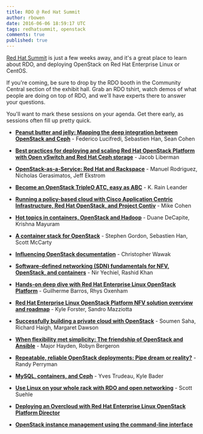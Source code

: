 ```yaml
---
title: RDO @ Red Hat Summit
author: rbowen
date: 2016-06-06 18:59:17 UTC
tags: redhatsummit, openstack
comments: true
published: true
---
```


[Red Hat Summit](https://www.redhat.com/en/summit) is just a few weeks away, and it's a great place to learn about RDO, and deploying OpenStack on Red Hat Enterprise Linux or CentOS.

If you're coming, be sure to drop by the RDO booth in the Community Central section of the exhibit hall. Grab an RDO tshirt, watch demos of what people are doing on top of RDO, and we'll have experts there to answer your questions.

You'll want to mark these sessions on your agenda. Get there early, as sessions often fill up pretty quick.

* **[Peanut butter and jelly: Mapping the deep integration between OpenStack and Ceph](https://rh2016.smarteventscloud.com/connect/sessionDetail.ww?SESSION_ID=42740)** - Federico Lucifredi, Sebastien Han, Sean Cohen

* **[Best practices for deploying and scaling Red Hat OpenStack Platform with Open vSwitch and Red Hat Ceph storage](https://rh2016.smarteventscloud.com/connect/sessionDetail.ww?SESSION_ID=57012)** - Jacob Liberman

* **[OpenStack-as-a-Service: Red Hat and Rackspace](https://rh2016.smarteventscloud.com/connect/sessionDetail.ww?SESSION_ID=57815)** - Manuel Rodriguez, Nicholas Gerasimatos, Jeff Ekstrom

* **[Become an OpenStack TripleO ATC, easy as ABC](https://rh2016.smarteventscloud.com/connect/sessionDetail.ww?SESSION_ID=75677)** - K. Rain Leander

* **[Running a policy-based cloud with Cisco Application Centric Infrastructure, Red Hat OpenStack, and Project Contiv](https://rh2016.smarteventscloud.com/connect/sessionDetail.ww?SESSION_ID=88841)** - Mike Cohen

* **[Hot topics in containers, OpenStack and Hadoop](https://rh2016.smarteventscloud.com/connect/sessionDetail.ww?SESSION_ID=88823)** - Duane DeCapite, Krishna Mayuram

* **[A container stack for OpenStack](https://rh2016.smarteventscloud.com/connect/sessionDetail.ww?SESSION_ID=43239)** - Stephen Gordon, Sebastien Han, Scott McCarty

* **[Influencing OpenStack documentation](https://rh2016.smarteventscloud.com/connect/sessionDetail.ww?SESSION_ID=78116)** - Christopher Wawak

* **[Software-defined networking (SDN) fundamentals for NFV, OpenStack, and containers](https://rh2016.smarteventscloud.com/connect/sessionDetail.ww?SESSION_ID=43514)** - Nir Yechiel, Rashid Khan

* **[Hands-on deep dive with Red Hat Enterprise Linux OpenStack Platform](https://rh2016.smarteventscloud.com/connect/sessionDetail.ww?SESSION_ID=41765)** - Guilherme Barros, Rhys Oxenham

* **[Red Hat Enterprise Linux OpenStack Platform NFV solution overview and roadmap](https://rh2016.smarteventscloud.com/connect/sessionDetail.ww?SESSION_ID=44358)** - Kyle Forster, Sandro Mazziotta

* **[Successfully building a private cloud with OpenStack](https://rh2016.smarteventscloud.com/connect/sessionDetail.ww?SESSION_ID=56752)** - Soumen Saha, Richard Haigh, Margaret Dawson

* **[When flexibility met simplicity: The friendship of OpenStack and Ansible](https://rh2016.smarteventscloud.com/connect/sessionDetail.ww?SESSION_ID=75675)** - Major Hayden, Robyn Bergeron

* **[Repeatable, reliable OpenStack deployments: Pipe dream or reality?](https://rh2016.smarteventscloud.com/connect/sessionDetail.ww?SESSION_ID=88851)** - Randy Perryman

* **[MySQL, containers, and Ceph](https://rh2016.smarteventscloud.com/connect/sessionDetail.ww?SESSION_ID=42190)** - Yves Trudeau, Kyle Bader

* **[Use Linux on your whole rack with RDO and open networking](https://rh2016.smarteventscloud.com/connect/sessionDetail.ww?SESSION_ID=76017)** - Scott Suehle

* **[Deploying an Overcloud with Red Hat Enterprise Linux OpenStack Platform Director](https://rh2016.smarteventscloud.com/connect/sessionDetail.ww?SESSION_ID=69905)**

* **[OpenStack instance management using the command-line interface](https://rh2016.smarteventscloud.com/connect/sessionDetail.ww?SESSION_ID=69812)**